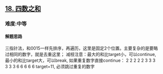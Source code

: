 <h2><a href="https://leetcode.cn/problems/4sum/">18. 四数之和</a></h2>
<h3>难度:中等</h3>
<h4>解题思路</h4>
<p>三指针法，和0015一样先排序，再遍历，这里是固定2个位置。主要复杂的是要略过相同的数字，就是去重这里；
减枝注意：最大的和比target小，可以continue, 最小的和比target大，可以break, 如果重复数字直接continue：
2 2 2 2 2 3 3 3 3 3 3 6 6 6 6 6 target=11, 必须跳过重复的数字</p>
